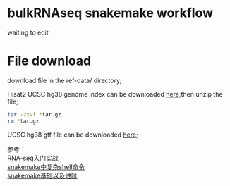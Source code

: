 bulkRNAseq snakemake workflow
================

waiting to edit

# File download

download file in the ref-data/ directory;

Hisat2 UCSC hg38 genome index can be downloaded
[here](https://genome-idx.s3.amazonaws.com/hisat/hg38_genome.tar.gz);then
unzip the file;

``` bash
tar -zxvf *tar.gz 
rm *tar.gz
```

UCSC hg38 gtf file can be downloaded
[here](https://hgdownload.soe.ucsc.edu/goldenPath/hg38/bigZips/genes/hg38.refGene.gtf.gz);

参考：  
[RNA-seq入门实战](https://cloud.tencent.com/developer/article/2032040?areaSource=&traceId=)  
[snakemake中复杂shell命令](https://carpentries.org/community-lessons/)  
[snakemake基础以及进阶](https://felicia-yjzhang.gitbooks.io/bioinfo-training/content/snakemakeshi-yong.html)
